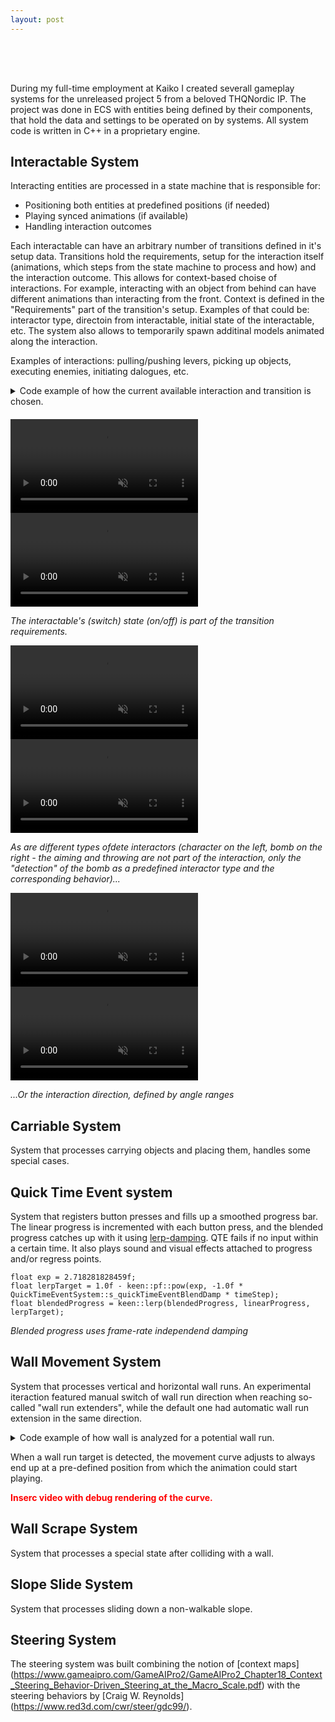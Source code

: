 ```yaml
---
layout: post
---
```


<div style="height: 50px;"></div>

During my full-time employment at Kaiko I created severall gameplay systems for the unreleased project 5 from a beloved THQNordic IP. The project was done in ECS with entities being defined by their components, that hold the data and settings to be operated on by systems. All system code is written in C++ in a proprietary engine.


## Interactable System

Interacting entities are processed in a state machine that is responsible for:

- Positioning both entities at predefined positions (if needed)
- Playing synced animations (if available)
- Handling interaction outcomes

Each interactable can have an arbitrary number of transitions defined in it's setup data. Transitions hold the requirements, setup for the interaction itself (animations, which steps from the state machine to process and how) and the interaction outcome. This allows for context-based choise of interactions. For example, interacting with an object from behind can have different animations than interacting from the front. Context is defined in the "Requirements" part of the transition's setup. Examples of that could be: interactor type, directoin from interactable, initial state of the interactable, etc. The system also allows to temporarily spawn additinal models animated along the interaction. 

Examples of interactions: pulling/pushing levers, picking up objects, executing enemies, initiating dalogues, etc.

<details>
<summary>Code example of how the current available interaction and transition is chosen.</summary>
	{% include interactable_code.html %}
</details>


<div style="height: 20px;"></div>

<div class="video-row" >
	<video autoplay muted loop controls >
	  <source src="/assets/videos/switch_push_f.mp4" type="video/mp4">
	</video >
	<video autoplay muted loop controls >
	  <source src="/assets/videos/switch_pull_f.mp4" type="video/mp4">
	</video >
</div >

*The interactable's (switch) state (on/off) is part of the transition requirements.*

<div class="video-row" >
	<video autoplay muted loop controls >
	  <source src="/assets/videos/switch_push_pull_f.mp4" type="video/mp4">
	</video >
	<video autoplay muted loop controls >
	  <source src="/assets/videos/switch_throw_f.mp4" type="video/mp4">
	</video >
</div >

*As are different types ofdete interactors (character on the left, bomb on the right - the aiming and throwing are not part of the interaction, only the "detection" of the bomb as a predefined interactor type and the corresponding behavior)...*

<div class="video-row" >
	<video autoplay muted loop controls >
	  <source src="/assets/videos/open_side_fc.mp4" type="video/mp4">
	</video >
	<video autoplay muted loop controls >
	  <source src="/assets/videos/open_front_3fc.mp4" type="video/mp4">
	</video >
</div >

*...Or the interaction direction, defined by angle ranges*

## Carriable System

System that processes carrying objects and placing them, handles some special cases.

## Quick Time Event system

System that registers button presses and fills up a smoothed progress bar. The linear progress is incremented with each button press, and the blended progress catches up with it using [lerp-damping](https://www.rorydriscoll.com/2016/03/07/frame-rate-independent-damping-using-lerp/). QTE fails if no input within a certain time. It also plays sound and visual effects attached to progress and/or regress points.

```
float exp = 2.718281828459f;
float lerpTarget = 1.0f - keen::pf::pow(exp, -1.0f * QuickTimeEventSystem::s_quickTimeEventBlendDamp * timeStep);
float blendedProgress = keen::lerp(blendedProgress, linearProgress, lerpTarget); 
```

*Blended progress uses frame-rate independend damping*


## Wall Movement System

System that processes vertical and horizontal wall runs. An experimental iteraction featured manual switch of wall run direction when reaching so-called "wall run extenders", while the default one had automatic wall run extension in the same direction.

<details>
<summary>Code example of how wall is analyzed for a potential wall run.</summary>
	{% include wall_run_code.html %}
</details>

When a wall run target is detected, the movement curve adjusts to always end up at a pre-defined position from which the animation could start playing.

<span style="color: red; font-weight: bold;">Inserc video with debug rendering of the curve.</span>

## Wall Scrape System

System that processes a special state after colliding with a wall.

## Slope Slide System

System that processes sliding down a non-walkable slope.

## Steering System

The steering system was built combining the notion of [context maps] (https://www.gameaipro.com/GameAIPro2/GameAIPro2_Chapter18_Context_Steering_Behavior-Driven_Steering_at_the_Macro_Scale.pdf) with the steering behaviors by [Craig W. Reynolds] (https://www.red3d.com/cwr/steer/gdc99/). 
